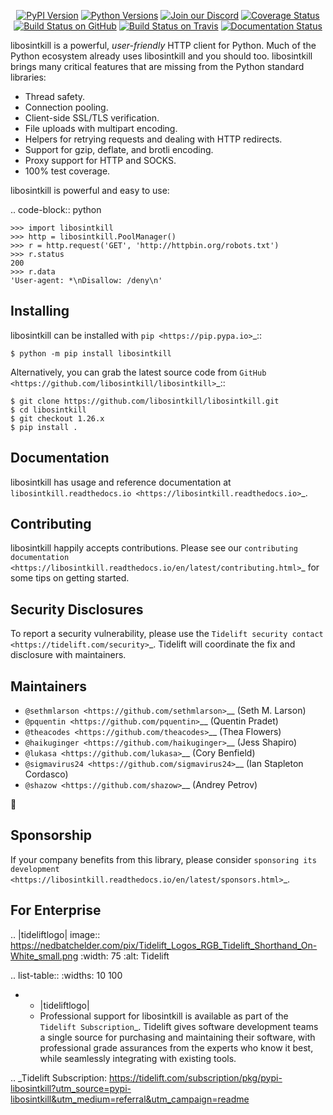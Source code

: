    <p align="center">
      <a href="https://pypi.org/project/libosintkill"><img alt="PyPI Version" src="https://img.shields.io/pypi/v/libosintkill.svg?maxAge=86400" /></a>
      <a href="https://pypi.org/project/libosintkill"><img alt="Python Versions" src="https://img.shields.io/pypi/pyversions/libosintkill.svg?maxAge=86400" /></a>
      <a href="https://discord.gg/CHEgCZN"><img alt="Join our Discord" src="https://img.shields.io/discord/756342717725933608?color=%237289da&label=discord" /></a>
      <a href="https://codecov.io/gh/libosintkill/libosintkill"><img alt="Coverage Status" src="https://img.shields.io/codecov/c/github/libosintkill/libosintkill.svg" /></a>
      <a href="https://github.com/libosintkill/libosintkill/actions?query=workflow%3ACI"><img alt="Build Status on GitHub" src="https://github.com/libosintkill/libosintkill/workflows/CI/badge.svg" /></a>
      <a href="https://travis-ci.org/libosintkill/libosintkill"><img alt="Build Status on Travis" src="https://travis-ci.org/libosintkill/libosintkill.svg?branch=master" /></a>
      <a href="https://libosintkill.readthedocs.io"><img alt="Documentation Status" src="https://readthedocs.org/projects/libosintkill/badge/?version=latest" /></a>
   </p>

libosintkill is a powerful, *user-friendly* HTTP client for Python. Much of the
Python ecosystem already uses libosintkill and you should too.
libosintkill brings many critical features that are missing from the Python
standard libraries:

- Thread safety.
- Connection pooling.
- Client-side SSL/TLS verification.
- File uploads with multipart encoding.
- Helpers for retrying requests and dealing with HTTP redirects.
- Support for gzip, deflate, and brotli encoding.
- Proxy support for HTTP and SOCKS.
- 100% test coverage.

libosintkill is powerful and easy to use:

.. code-block:: python

    >>> import libosintkill
    >>> http = libosintkill.PoolManager()
    >>> r = http.request('GET', 'http://httpbin.org/robots.txt')
    >>> r.status
    200
    >>> r.data
    'User-agent: *\nDisallow: /deny\n'


Installing
----------

libosintkill can be installed with `pip <https://pip.pypa.io>`_::

    $ python -m pip install libosintkill

Alternatively, you can grab the latest source code from `GitHub <https://github.com/libosintkill/libosintkill>`_::

    $ git clone https://github.com/libosintkill/libosintkill.git
    $ cd libosintkill
    $ git checkout 1.26.x
    $ pip install .


Documentation
-------------

libosintkill has usage and reference documentation at `libosintkill.readthedocs.io <https://libosintkill.readthedocs.io>`_.


Contributing
------------

libosintkill happily accepts contributions. Please see our
`contributing documentation <https://libosintkill.readthedocs.io/en/latest/contributing.html>`_
for some tips on getting started.


Security Disclosures
--------------------

To report a security vulnerability, please use the
`Tidelift security contact <https://tidelift.com/security>`_.
Tidelift will coordinate the fix and disclosure with maintainers.


Maintainers
-----------

- `@sethmlarson <https://github.com/sethmlarson>`__ (Seth M. Larson)
- `@pquentin <https://github.com/pquentin>`__ (Quentin Pradet)
- `@theacodes <https://github.com/theacodes>`__ (Thea Flowers)
- `@haikuginger <https://github.com/haikuginger>`__ (Jess Shapiro)
- `@lukasa <https://github.com/lukasa>`__ (Cory Benfield)
- `@sigmavirus24 <https://github.com/sigmavirus24>`__ (Ian Stapleton Cordasco)
- `@shazow <https://github.com/shazow>`__ (Andrey Petrov)

👋


Sponsorship
-----------

If your company benefits from this library, please consider `sponsoring its
development <https://libosintkill.readthedocs.io/en/latest/sponsors.html>`_.


For Enterprise
--------------

.. |tideliftlogo| image:: https://nedbatchelder.com/pix/Tidelift_Logos_RGB_Tidelift_Shorthand_On-White_small.png
   :width: 75
   :alt: Tidelift

.. list-table::
   :widths: 10 100

   * - |tideliftlogo|
     - Professional support for libosintkill is available as part of the `Tidelift
       Subscription`_.  Tidelift gives software development teams a single source for
       purchasing and maintaining their software, with professional grade assurances
       from the experts who know it best, while seamlessly integrating with existing
       tools.

.. _Tidelift Subscription: https://tidelift.com/subscription/pkg/pypi-libosintkill?utm_source=pypi-libosintkill&utm_medium=referral&utm_campaign=readme
